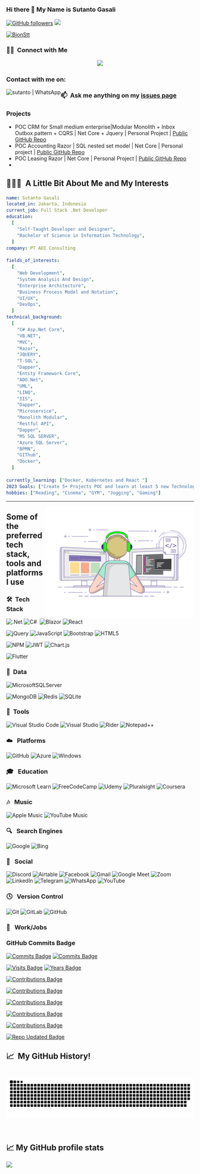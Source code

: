 ### Hi there 👋 My Name is Sutanto Gasali

<!--
**BionStt/BionStt** is a ✨ _special_ ✨ repository because its `README.md` (this file) appears on your GitHub profile.

Here are some ideas to get you started:

- 🔭 I’m currently working on ...
- 🌱 I’m currently learning ...
- 👯 I’m looking to collaborate on ...
- 🤔 I’m looking for help with ...
- 💬 Ask me about ...
- 📫 How to reach me: ...
- 😄 Pronouns: ...
- ⚡ Fun fact: ...
[![Twitter Badge](http://img.shields.io/badge/-@lord_shinjo-1ca0f1?style=social&logo=twitter&logoColor=blue&link=https://twitter.com/lord_shinjo)](https://twitter.com/lord_shinjo) 
[![Instagram Badge](https://img.shields.io/badge/-lord_shinjo-blue?style=social&logo=Instagram&link=https://www.instagram.com/lrdshinjo/)](https://www.instagram.com/lord_shinjo5/) 
[![Facebook Badge](https://img.shields.io/badge/-Jeff_Maruli-blue?style=social&logo=facebook&link=https://www.facebook.com/lordshinjo/)](https://www.facebook.com/lordshinjo/) 
<code><img height="20" src="https://raw.githubusercontent.com/github/explore/80688e429a7d4ef2fca1e82350fe8e3517d3494d/topics/php/php.png"></code>
<code><img height="20" src="https://www.zend.com/sites/zend/files/image/2019-09/logo-codeigniter.jpg"></code>
<code><img height="20" src="https://raw.githubusercontent.com/github/explore/80688e429a7d4ef2fca1e82350fe8e3517d3494d/topics/laravel/laravel.png"></code>
[![Top Langs](https://github-readme-stats.vercel.app/api/top-langs/?username=BionStt)](https://github.com/BionStt/github-readme-stats)
-->
<div align="centre">

[![GitHub followers](https://img.shields.io/github/followers/BionStt?label=Follow&style=social)](https://github.com/BionStt/?tab=follow)
![](https://komarev.com/ghpvc/?username=BionStt&color=green)

 </div>


<p align="left"> <a href="https://github.com/ryo-ma/github-profile-trophy"><img src="https://github-profile-trophy.vercel.app/?username=Bionstt" alt="BionStt" /></a> </p>


### 🤝🏻 &nbsp;Connect with Me

<p align="center">
<a href="https://www.linkedin.com/in/sutanto-gasali-299462190"><img src="https://img.shields.io/badge/linkedin-%230077B5.svg?style=for-the-badge&logo=linkedin&logoColor=white"/></a>
</p>

### Contact with me on:
[<img align="left" alt="sutanto | WhatsApp" src="https://img.shields.io/badge/whatsapp-%25D366.svg?&style=flat&logo=whatsapp&logoColor=white" />][whatsapp]


### :mailbox: &nbsp;Ask me anything on my **[issues page]**

### Projects
- POC CRM for Small medium enterprise|Modular Monolith + Inbox Outbox pattern + CQRS | Net Core + Jquery | Personal Project | [Public GitHub Repo](https://github.com/BionStt/SMMCoreDDD2019Mei)
- POC Accounting Razor | SQL nested set model | Net Core | Personal project |  [Public GitHub Repo](https://github.com/BionStt/AccountingRazor2021)
- POC Leasing Razor  | Net Core | Personal Project |  [Public GitHub Repo](https://github.com/BionStt/LeasingRazor)
- 
<!--
- e-playout an esports startup | .NET 3.1 (Upgraded to .NET 5) + React | Project Owner | Private Repo | For detailed [information](https://esportimes.com/tr/turk-yapimi-olan-yeni-espor-platformu-e-playout/)
- Platon an academic collaboration platform | Django + React + Kotlin | University-based Project | [Public GitHub Repo](https://github.com/bounswe/bounswe2020group7)
- Tournament Management App | .NET 3.1 (Upgraded to .NET 6) + JavaScript | Company-based Project | [Public GitHub Repo](https://github.com/Hryurt/TournamentApp)
- Investigating Stereotypes in Movies using Deep Learning | Python | Graduation Project | For detailed [information](https://www.cmpe.boun.edu.tr/content/investigating-bias-and-discrimination-movies-using-deep-learning)
- Reactivities | .NET 5 and React | Personal Project | [Public GitHub Repo](https://github.com/Hryurt/Reactivities)
- Blazor Admin Panel | .NET 5 (Upgraded to .NET 6) | Personal Project | [Public GitHub Repo](https://github.com/Hryurt/BlazorAdminPanel)
- DatingApp | .NET Core and Angular | Personal Project | [Public GitHub Repo](https://github.com/Hryurt/DatingApp)
- Sociality-Project | Python | Interview Project | [Public GitHub Repo](https://github.com/Hryurt/sociality-project)
- CmpeCoin Blockchain Currency App | Python + RabbitMQ | University-based Project | Private Repo
- Pen Test App | .NET 5 Blazor Server App | Company-based Project | Private Repo


-->
<h2> 👨🏻‍💻 &nbsp;A Little Bit About Me and My Interests</h2>

```yaml
name: Sutanto Gasali
located_in: Jakarta, Indonesia
current_job: Full Stack .Net Developer
education:
  [
    "Self-Taught Developer and Designer",
    "Bachelor of Science in Information Technology",
  ]
company: PT ADI Consulting

fields_of_interests:
  [
    "Web Development",
    "System Analysis And Design",
    "Enterprise Architecture",
    "Business Process Model and Notation",
    "UI/UX",   
    "DevOps",
  ]
technical_background:
  [
    "C# Asp.Net Core",
    "VB.NET",
    "MVC",
    "Razor",
    "JQUERY",
    "T-SQL",
    "Dapper",
    "Entity Framework Core",
    "ADO.Net",
    "UML",
    "LINQ",
    "IIS",
    "Dapper",
    "Microservice",
    "Monolith Modular",
    "Restful API",
    "Dapper",
    "MS SQL SERVER",
    "Azure SQL Server",
    "BPMN",
    "GIThub",
    "Docker",
  ]
  
currently_learning: ["Docker, Kubernetes and React "]
2023 Goals: ["Create 5+ Projects POC and learn at least 5 new Technologies."]
hobbies: ["Reading", "Cinema", "GYM", "Jogging", "Gaming"]
```
  
---  

<img align="right" alt="Coding" width="400" src="https://github.com/BionStt/BionStt/blob/output/coding-person.gif">

## Some of the preferred tech stack, tools and platforms I use
### 🛠️ &nbsp;Tech Stack

![.Net](https://img.shields.io/badge/.NET-5C2D91?style=for-the-badge&logo=.net&logoColor=white)
![C#](https://img.shields.io/badge/c%23-%23239120.svg?style=for-the-badge&logo=c-sharp&logoColor=orange)&nbsp;
![Blazor](https://img.shields.io/badge/blazor-%235C2D91.svg?style=for-the-badge&logo=blazor&logoColor=white)
![React](https://img.shields.io/badge/react-%2320232a.svg?style=for-the-badge&logo=react&logoColor=%2361DAFB)

![jQuery](https://img.shields.io/badge/jquery-%230769AD.svg?style=for-the-badge&logo=jquery&logoColor=white)
![JavaScript](https://img.shields.io/badge/javascript-%23323330.svg?style=for-the-badge&logo=javascript&logoColor=%23F7DF1E)
![Bootstrap](https://img.shields.io/badge/bootstrap-%23563D7C.svg?style=for-the-badge&logo=bootstrap&logoColor=white)
![HTML5](https://img.shields.io/badge/html5-%23E34F26.svg?style=for-the-badge&logo=html5&logoColor=white)

![NPM](https://img.shields.io/badge/NPM-%23CB3837.svg?style=for-the-badge&logo=npm&logoColor=white)
![JWT](https://img.shields.io/badge/JWT-black?style=for-the-badge&logo=JSON%20web%20tokens)
![Chart.js](https://img.shields.io/badge/chart.js-F5788D.svg?style=for-the-badge&logo=chart.js&logoColor=white)

![Flutter](https://img.shields.io/badge/Flutter-%2302569B.svg?style=for-the-badge&logo=Flutter&logoColor=white)



### 💾  &nbsp;Data

![MicrosoftSQLServer](https://img.shields.io/badge/Microsoft%20SQL%20Server-CC2927?style=for-the-badge&logo=microsoft%20sql%20server&logoColor=white)

![MongoDB](https://img.shields.io/badge/MongoDB-%234ea94b.svg?style=for-the-badge&logo=mongodb&logoColor=white)
![Redis](https://img.shields.io/badge/redis-%23DD0031.svg?style=for-the-badge&logo=redis&logoColor=white)
![SQLite](https://img.shields.io/badge/sqlite-%2307405e.svg?style=for-the-badge&logo=sqlite&logoColor=white)

### 🔧 &nbsp;Tools

![Visual Studio Code](https://img.shields.io/badge/Visual%20Studio%20Code-0078d7.svg?style=for-the-badge&logo=visual-studio-code&logoColor=white)
![Visual Studio](https://img.shields.io/badge/Visual%20Studio-5C2D91.svg?style=for-the-badge&logo=visual-studio&logoColor=white)
![Rider](https://img.shields.io/badge/Rider-000000.svg?style=for-the-badge&logo=Rider&logoColor=white&color=black&labelColor=crimson)
![Notepad++](https://img.shields.io/badge/Notepad++-90E59A.svg?style=for-the-badge&logo=notepad%2b%2b&logoColor=black)


### ☁️ &nbsp; Platforms
![GitHub](https://img.shields.io/badge/github-%23121011.svg?style=for-the-badge&logo=github&logoColor=white)
![Azure](https://img.shields.io/badge/azure-%230072C6.svg?style=for-the-badge&logo=microsoftazure&logoColor=white)
![Windows](https://img.shields.io/badge/Windows-0078D6?style=for-the-badge&logo=windows&logoColor=white)


### 🎓 &nbsp; Education
![Microsoft Learn](https://img.shields.io/badge/Microsoft_Learn-258ffa?style=for-the-badge&logo=microsoft&logoColor=white)
![FreeCodeCamp](https://img.shields.io/badge/Freecodecamp-%23123.svg?&style=for-the-badge&logo=freecodecamp&logoColor=green)
![Udemy](https://img.shields.io/badge/Udemy-A435F0?style=for-the-badge&logo=Udemy&logoColor=white)
![Pluralsight](https://img.shields.io/badge/Pluralsight-EE3057?style=for-the-badge&logo=pluralsight&logoColor=white)
![Coursera](https://img.shields.io/badge/Coursera-%230056D2.svg?style=for-the-badge&logo=Coursera&logoColor=white)

### 🎶  &nbsp; Music
![Apple Music](https://img.shields.io/badge/Apple_Music-9933CC?style=for-the-badge&logo=apple-music&logoColor=white)
![YouTube Music](https://img.shields.io/badge/YouTube_Music-FF0000?style=for-the-badge&logo=youtube-music&logoColor=white)

### 🔍  &nbsp; Search Engines
![Google](https://img.shields.io/badge/google-4285F4?style=for-the-badge&logo=google&logoColor=white)
![Bing](https://img.shields.io/badge/Microsoft%20Bing-258FFA?style=for-the-badge&logo=Microsoft%20Bing&logoColor=white)

### 💬  &nbsp; Social
![Discord](https://img.shields.io/badge/Discord-%235865F2.svg?style=for-the-badge&logo=discord&logoColor=white)
![Airtable](https://img.shields.io/badge/Airtable-18BFFF?style=for-the-badge&logo=Airtable&logoColor=white)
![Facebook](https://img.shields.io/badge/Facebook-%231877F2.svg?style=for-the-badge&logo=Facebook&logoColor=white)
![Gmail](https://img.shields.io/badge/Gmail-D14836?style=for-the-badge&logo=gmail&logoColor=white)
![Google Meet](https://img.shields.io/badge/Google%20Meet-00897B?style=for-the-badge&logo=google-meet&logoColor=white)
![Zoom](https://img.shields.io/badge/Zoom-2D8CFF?style=for-the-badge&logo=zoom&logoColor=white)
![LinkedIn](https://img.shields.io/badge/linkedin-%230077B5.svg?style=for-the-badge&logo=linkedin&logoColor=white)
![Telegram](https://img.shields.io/badge/Telegram-2CA5E0?style=for-the-badge&logo=telegram&logoColor=white)
![WhatsApp](https://img.shields.io/badge/WhatsApp-25D366?style=for-the-badge&logo=whatsapp&logoColor=white)
![YouTube](https://img.shields.io/badge/YouTube-%23FF0000.svg?style=for-the-badge&logo=YouTube&logoColor=white)

### 🕓 &nbsp; Version Control
![Git](https://img.shields.io/badge/git-%23F05033.svg?style=for-the-badge&logo=git&logoColor=white)
![GitLab](https://img.shields.io/badge/gitlab-%23181717.svg?style=for-the-badge&logo=gitlab&logoColor=white)
![GitHub](https://img.shields.io/badge/github-%23121011.svg?style=for-the-badge&logo=github&logoColor=white)

###  💼 &nbsp; Work/Jobs
<!--
![Upwork](https://img.shields.io/badge/UpWork-6FDA44?style=for-the-badge&logo=Upwork&logoColor=white)
-->

### GitHub Commits Badge
[![Commits Badge](https://badges.strrl.dev/commits/yearly/BionStt)](https://badges.strrl.dev)
[![Commits Badge](https://badges.strrl.dev/commits/all/BionStt)](https://badges.strrl.dev)

[![Visits Badge](https://badges.strrl.dev/visits/BionStt/BionStt)](https://badges.strrl.dev)
[![Years Badge](https://badges.strrl.dev/years/BionStt)](https://badges.strrl.dev)

[![Contributions Badge](https://badges.strrl.dev/contributions/daily/BionStt)](https://badges.strrl.dev)

[![Contributions Badge](https://badges.strrl.dev/contributions/weekly/BionStt)](https://badges.strrl.dev)

[![Contributions Badge](https://badges.strrl.dev/contributions/monthly/BionStt)](https://badges.strrl.dev)

[![Contributions Badge](https://badges.strrl.dev/contributions/yearly/BionStt)](https://badges.strrl.dev)

[![Contributions Badge](https://badges.strrl.dev/contributions/all/BionStt)](https://badges.strrl.dev)

[![Repo Updated Badge](https://badges.strrl.dev/updated/BionStt/BionStt)](https://badges.strrl.dev)

<h2> 📈 &nbsp;My GitHub History!</h2>
<br>
<div align="center">
  <a href="https://www.victorsimonin.fr/">
  <img  src="https://github.com/BionStt/BionStt/blob/output/snake_grid.svg"
       alt="snake" /></a>
</div>

<br>
<!--
![Snake animation](https://github.com/BionStt/BionStt/blob/output/github-contribution-grid-snake.svg)
 -->
<br>
  
<h2>📈 My GitHub profile stats</h2>
<a href="https://github.com/BionStt?tab=repositories">
  <img height="180em" src="https://github-readme-stats.zohan.tech/api?username=BionStt&theme=dracula&show_icons=true&count_private=true&show_icons=true&hide=contribs" />
</a>

[issues page]: https://github.com/BionStt/BionStt/issues "BionStt/issues"
[whatsapp]: https://web.whatsapp.com/send?phone=628111806368 (WhatsApp)
